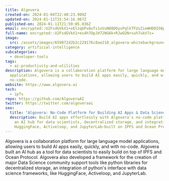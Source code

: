 ```yaml
---
title: Algovera
created-on: 2024-01-04T22:40:23.909Z
updated-on: 2024-01-11T15:54:16.967Z
published-on: 2024-01-11T21:59:05.836Z
email: encrypted::U2FsdGVkX1+x6lzqbPv8uTs1nVuN08DOyvPqlkTFUsZieWHD0IO8p0W9jcKOGiEf
full-name: encrypted::U2FsdGVkX1+es4h7OpJH72NG6k+RJwO2N+suh7ukV7c=
image:
  src: /assets/images/659872d2b2c229176c8ae210_algovera-whitebackground.png
category: artificial-intelligence
subcategories:
  - developer-tools
tags:
  - ai-productivity-and-utilities
description: Algovera is a collaboration platform for large language model
  applications, allowing users to build AI apps easily, quickly, and with
  no-code.
website: https://www.algovera.ai
tech:
  - ipfs
repo: https://github.com/AlgoveraAI
twitter: https://twitter.com/algoveraai
seo:
  title: "Algovera: No-Code Platform for Building AI Apps & Data Science Tools"
  description: Build AI apps effortlessly with Algovera's no-code platform. Access
    an AI hub for data scientists, decentralized storage, and integrations with
    HuggingFace, Activeloop, and JupyterLab—built on IPFS and Ocean Protocol.
---
```


Algovera is a collaboration platform for large language model applications, allowing users to build AI apps easily, quickly, and with no-code. Algovera built an AI hub as a tool for data scientists to easily build on top of IPFS and Ocean Protocol. Algovera also developed a framework for the creation of major Data Science community support tools like python libraries for decentralized storage, an integration of python's interface with data science frameworks, like HuggingFace, Activeloop, and JupyterLab.
